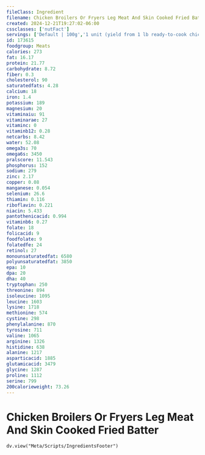 ```yaml
---
fileClass: Ingredient
filename: Chicken Broilers Or Fryers Leg Meat And Skin Cooked Fried Batter
created: 2024-12-21T19:27:02-06:00
cssclasses: ['nutFact']
servings: ['Default | 100g','1 unit (yield from 1 lb ready-to-cook chicken) | 95','1 leg, bone removed | 158']
id: 173615
foodgroup: Meats
calories: 273
fat: 16.17
protein: 21.77
carbohydrate: 8.72
fiber: 0.3
cholesterol: 90
saturatedfats: 4.28
calcium: 18
iron: 1.4
potassium: 189
magnesium: 20
vitaminaiu: 91
vitaminarae: 27
vitaminc: 0
vitaminb12: 0.28
netcarbs: 8.42
water: 52.08
omega3s: 70
omega6s: 3450
pralscore: 11.543
phosphorus: 152
sodium: 279
zinc: 2.17
copper: 0.08
manganese: 0.054
selenium: 26.6
thiamin: 0.116
riboflavin: 0.221
niacin: 5.433
pantothenicacid: 0.994
vitaminb6: 0.27
folate: 18
folicacid: 9
foodfolate: 9
folatedfe: 24
retinol: 27
monounsaturatedfat: 6580
polyunsaturatedfat: 3850
epa: 10
dpa: 20
dha: 40
tryptophan: 250
threonine: 894
isoleucine: 1095
leucine: 1603
lysine: 1718
methionine: 574
cystine: 298
phenylalanine: 870
tyrosine: 711
valine: 1065
arginine: 1326
histidine: 638
alanine: 1217
asparticacid: 1885
glutamicacid: 3479
glycine: 1287
proline: 1112
serine: 799
200calorieweight: 73.26
---
```


# Chicken Broilers Or Fryers Leg Meat And Skin Cooked Fried Batter

```dataviewjs
dv.view("Meta/Scripts/IngredientsFooter")
```